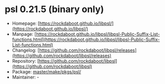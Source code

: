 # psl 0.21.5 (binary only)
 - Homepage: [https://rockdaboot.github.io/libpsl/](https://rockdaboot.github.io/libpsl/)
 - Manpage: [https://rockdaboot.github.io/libpsl/libpsl-Public-Suffix-List-functions.html](https://rockdaboot.github.io/libpsl/libpsl-Public-Suffix-List-functions.html)
 - Changelog: [https://github.com/rockdaboot/libpsl/releases](https://github.com/rockdaboot/libpsl/releases)
 - Repository: [https://github.com/rockdaboot/libpsl](https://github.com/rockdaboot/libpsl)
 - Package: [master/make/pkgs/psl/](https://github.com/Freetz-NG/freetz-ng/tree/master/make/pkgs/psl/)
 - Maintainer: -

